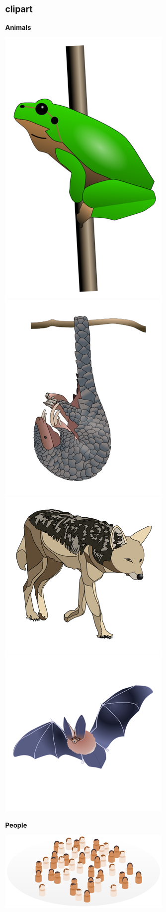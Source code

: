 # clipart

## Animals

![](animals/frog.svg)
![](animals/pangolin.svg)
![](animals/jackal.svg)
![](animals/bat.svg)

## People

![](people/crowd.svg)
